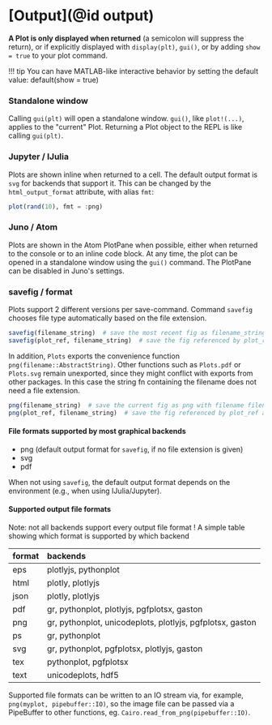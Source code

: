 # [Output](@id output)

**A Plot is only displayed when returned** (a semicolon will suppress the return), or if explicitly displayed with `display(plt)`, `gui()`, or by adding `show = true` to your plot command.


!!! tip
    You can have MATLAB-like interactive behavior by setting the default value: default(show = true)

### Standalone window
Calling `gui(plt)` will open a standalone window.  `gui()`, like `plot!(...)`, applies to the "current" Plot.  Returning a Plot object to the REPL is like calling `gui(plt)`.


### Jupyter / IJulia
Plots are shown inline when returned to a cell.  The default output format is `svg` for backends that support it.
This can be changed by the `html_output_format` attribute, with alias `fmt`:

```julia
plot(rand(10), fmt = :png)
```

### Juno / Atom
Plots are shown in the Atom PlotPane when possible, either when returned to the console or to an inline code block. At any time, the plot can be opened in a standalone window using the `gui()` command.
The PlotPane can be disabled in Juno's settings.

### savefig / format
Plots support 2 different versions per save-command.
Command `savefig` chooses file type automatically based on the file extension.

```julia
savefig(filename_string)  # save the most recent fig as filename_string (such as "output.png")
savefig(plot_ref, filename_string)  # save the fig referenced by plot_ref as filename_string (such as "output.png")
```

In addition, `Plots` exports the convenience function `png(filename::AbstractString)`.
Other functions such as `Plots.pdf` or `Plots.svg` remain unexported, since they might
conflict with exports from other packages.
In this case the string fn containing the filename does not need a file extension.

```julia
png(filename_string)  # save the current fig as png with filename filename_string (such as "output.png")
png(plot_ref, filename_string)  # save the fig referenced by plot_ref as png with filename filename_string (such as "output.png")
```

#### File formats supported by most graphical backends
 - png (default output format for `savefig`, if no file extension is given)
 - svg
 - pdf

When not using `savefig`, the default output format depends on the environment (e.g., when using IJulia/Jupyter).

#### Supported output file formats
Note: not all backends support every output file format !
A simple table showing which format is supported by which backend

| format | backends                                                  |
| :----- | :-------------------------------------------------------- |
| eps    | plotlyjs, pythonplot                                      |
| html   | plotly, plotlyjs                                          |
| json   | plotly, plotlyjs                                          |
| pdf    | gr, pythonplot, plotlyjs, pgfplotsx, gaston               |
| png    | gr, pythonplot, unicodeplots, plotlyjs, pgfplotsx, gaston |
| ps     | gr, pythonplot                                            |
| svg    | gr, pythonplot, pgfplotsx, plotlyjs, gaston               |
| tex    | pythonplot, pgfplotsx                                     |
| text   | unicodeplots, hdf5                                        |

Supported file formats can be written to an IO stream via, for example, `png(myplot, pipebuffer::IO)`, so the image file can be passed via a PipeBuffer to other functions, eg. `Cairo.read_from_png(pipebuffer::IO)`.
